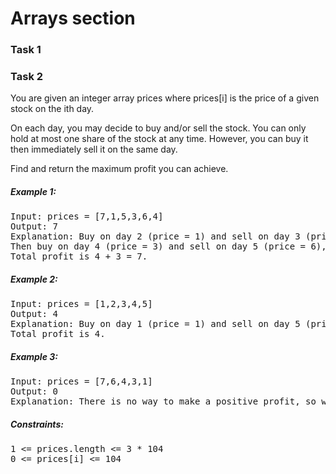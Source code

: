 <h1>Arrays section</h1>

<h3>Task 1</h2> 

<h3>Task 2</h2>
<p>You are given an integer array prices where prices[i] is the price of a given stock on the ith day.</p>
<p>On each day, you may decide to buy and/or sell the stock. You can only hold at most one share of the stock at any time. However, you can buy it then immediately sell it on the same day.</p>
<p>Find and return the maximum profit you can achieve.</p>
   
<h5>Example 1:</h5>
<pre>
Input: prices = [7,1,5,3,6,4]
Output: 7
Explanation: Buy on day 2 (price = 1) and sell on day 3 (price = 5), profit = 5-1 = 4.
Then buy on day 4 (price = 3) and sell on day 5 (price = 6), profit = 6-3 = 3.
Total profit is 4 + 3 = 7.
</pre>

<h5>Example 2:</h5>
<pre>
Input: prices = [1,2,3,4,5]
Output: 4
Explanation: Buy on day 1 (price = 1) and sell on day 5 (price = 5), profit = 5-1 = 4.
Total profit is 4.
</pre>

<h5>Example 3:</h5>
<pre>
Input: prices = [7,6,4,3,1]
Output: 0
Explanation: There is no way to make a positive profit, so we never buy the stock to achieve the maximum profit of 0.
</pre> 

<h5>Constraints:</h5>
<pre>
1 <= prices.length <= 3 * 104
0 <= prices[i] <= 104
</pre> 
